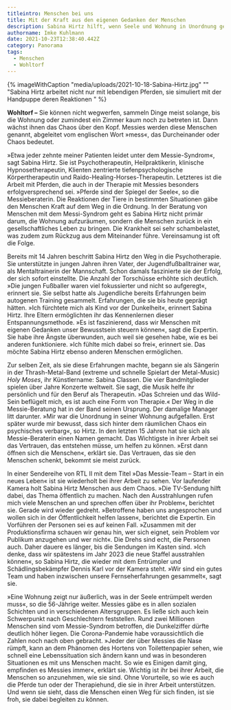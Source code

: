 ```yaml
---
titleintro: Menschen bei uns
title: Mit der Kraft aus den eigenen Gedanken der Menschen
description: Sabina Hirtz hilft, wenn Seele und Wohnung in Unordnung geraten
authorname: Imke Kuhlmann
date: 2021-10-23T12:38:40.442Z
category: Panorama
tags:
  - Menschen
  - Wohltorf
---
```



{% imageWithCaption "media/uploads/2021-10-18-Sabina-Hirtz.jpg" "" "Sabina Hirtz arbeitet nicht nur mit lebendigen Pferden, sie simuliert mit der Handpuppe deren Reaktionen   " %}



**Wohltorf –** Sie können nicht wegwerfen, sammeln Dinge meist solange, bis die Wohnung oder zumindest ein Zimmer kaum noch zu betreten ist. Dann wächst ihnen das Chaos über den Kopf. Messies werden diese Menschen genannt, abgeleitet vom englischen Wort »mess«, das Durcheinander oder Chaos bedeutet. 

»Etwa jeder zehnte meiner Patienten leidet unter dem Messie-Syndrom«, sagt Sabina Hirtz. Sie ist Psychotherapeutin, Heilpraktikerin, klinische Hypnosetherapeutin, Klienten zentrierte tiefenpsychologische Körpertherapeutin und Raido-Healing-Horses-Therapeutin. Letzteres ist die Arbeit mit Pferden, die auch in der Therapie mit Messies besonders erfolgversprechend sei. »Pferde sind der Spiegel der Seele«, so die Messieberaterin. Die Reaktionen der Tiere in bestimmten Situationen gäbe den Menschen Kraft auf dem Weg in die Ordnung. In der Beratung von Menschen mit dem Messi-Syndrom geht es Sabina Hirtz nicht primär darum, die Wohnung aufzuräumen, sondern die Menschen zurück in ein gesellschaftliches Leben zu bringen. Die Krankheit sei sehr schambelastet, was zudem zum Rückzug aus dem Miteinander führe. Vereinsamung ist oft die Folge. 

Bereits mit 14 Jahren beschritt Sabina Hirtz den Weg in die Psychotherapie. Sie unterstützte in jungen Jahren ihren Vater, der Jugendfußballtrainer war, als Mentaltrainerin der Mannschaft. Schon damals faszinierte sie der Erfolg, der sich sofort einstellte. Die Anzahl der Torschüsse erhöhte sich deutlich. »Die jungen Fußballer waren viel fokussierter und nicht so aufgeregt«, erinnert sie. Sie selbst hatte als Jugendliche bereits Erfahrungen beim autogenen Training gesammelt. Erfahrungen, die sie bis heute geprägt hätten. »Ich fürchtete mich als Kind vor der Dunkelheit«, erinnert Sabina Hirtz. Ihre Eltern ermöglichten ihr das Kennenlernen dieser Entspannungsmethode. »Es ist faszinierend, dass wir Menschen mit eigenen Gedanken unser Bewusstsein steuern können«, sagt die Expertin. Sie habe ihre Ängste überwunden, auch weil sie gesehen habe, wie es bei anderen funktioniere. »Ich fühlte mich dabei so frei«, erinnert sie. Das möchte Sabina Hirtz ebenso anderen Menschen ermöglichen.

Zur selben Zeit, als sie diese Erfahrungen machte, begann sie als Sängerin in der Thrash-Metal-Band (extreme und schnelle Spielart der Metal-Music) *Holy Moses*, ihr Künstlername: Sabina Classen. Die vier Bandmitglieder spielen über Jahre Konzerte weltweit. Sie sagt, die Musik helfe ihr persönlich und für den Beruf als Therapeutin. »Das Schreien und das Wild-Sein beflügelt mich, es ist auch eine Form von Therapie.« Der Weg in die Messie-Beratung hat in der Band seinen Ursprung. Der damalige Manager litt darunter. »Mir war die Unordnung in seiner Wohnung aufgefallen. Erst später wurde mir bewusst, dass sich hinter dem räumlichen Chaos ein psychisches verbarg«, so Hirtz. In den letzten 15 Jahren hat sie sich als Messie-Beraterin einen Namen gemacht. Das Wichtigste in ihrer Arbeit sei das Vertrauen, das entstehen müsse, um helfen zu können. »Erst dann öffnen sich die Menschen«, erklärt sie. Das Vertrauen, das sie den Menschen schenkt, bekommt sie meist zurück.

In einer Sendereihe von RTL II mit dem Titel »Das Messie-Team – Start in ein neues Leben« ist sie wiederholt bei ihrer Arbeit zu sehen. Vor laufender Kamera holt Sabina Hirtz Menschen aus dem Chaos. »Die TV-Sendung hilft dabei, das Thema öffentlich zu machen. Nach den Ausstrahlungen rufen mich viele Menschen an und sprechen offen über ihr Problem«, berichtet sie. Gerade wird wieder gedreht. »Betroffene haben uns angesprochen und wollen sich in der Öffentlichkeit helfen lassen«, berichtet die Expertin. Ein Vorführen der Personen sei es auf keinen Fall. »Zusammen mit der Produktionsfirma schauen wir genau hin, wer sich eignet, sein Problem vor Publikum anzugehen und wer nicht«. Die Drehs sind echt, die Personen auch. Daher dauere es länger, bis die Sendungen im Kasten sind. »Ich denke, dass wir spätestens im Jahr 2023 die neue Staffel ausstrahlen können«, so Sabina Hirtz, die wieder mit dem Entrümpler und Schädlingsbekämpfer Dennis Karl vor der Kamera steht. »Wir sind ein gutes Team und haben inzwischen unsere Fernseherfahrungen gesammelt«, sagt sie.

»Eine Wohnung zeigt nur äußerlich, was in der Seele entrümpelt werden muss«, so die 56-Jährige weiter. Messies gäbe es in allen sozialen Schichten und in verschiedenen Altersgruppen. Es ließe sich auch kein Schwerpunkt nach Geschlechtern feststellen. Rund zwei Millionen Menschen sind vom Messie-Syndrom betroffen, die Dunkelziffer dürfte deutlich höher liegen. Die Corona-Pandemie habe voraussichtlich die Zahlen noch nach oben gebracht. »Jeder der über Messies die Nase rümpft, kann an dem Phänomen des Hortens von Toilettenpapier sehen, wie schnell eine Lebenssituation sich ändern kann und was in besonderen Situationen es mit uns Menschen macht. So wie es Einigen damit ging, empfinden es Messies immer«, erklärt sie. Wichtig ist ihr bei ihrer Arbeit, die Menschen so anzunehmen, wie sie sind. Ohne Vorurteile, so wie es auch die Pferde tun oder der Therapiehund, die sie in ihrer Arbeit unterstützen. Und wenn sie sieht, dass die Menschen einen Weg für sich finden, ist sie froh, sie dabei begleiten zu können.